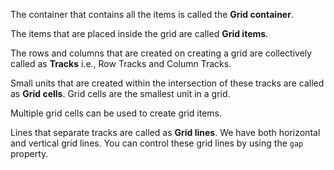 The container that contains all the items is called the **Grid container**.

The items that are placed inside the grid are called **Grid items**.

The rows and columns that are created on creating a grid are collectively called as **Tracks** i.e., Row Tracks and Column Tracks.

Small units that are created within the intersection of these tracks are called as **Grid cells**. Grid cells are the smallest unit in a grid.

Multiple grid cells can be used to create grid items.

Lines that separate tracks are called as **Grid lines**. We have both horizontal and vertical grid lines. You can control these grid lines by using the `gap` property.